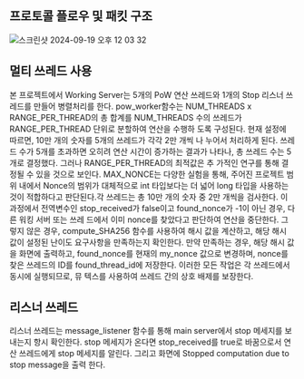 ## 프로토콜 플로우 및 패킷 구조

![스크린샷 2024-09-19 오후 12 03 32](https://github.com/user-attachments/assets/bfa4465e-6463-4ba5-a7c7-e4836730fa6b)

## 멀티 쓰레드 사용

본 프로젝트에서 Working Server는 5개의 PoW 연산 쓰레드와 1개의 Stop 리스너 쓰레드를 만들어 병렬처리를 한다.
pow_worker함수는 NUM_THREADS x RANGE_PER_THREAD의 총 합계를 NUM_THREADS 수의 쓰레드가 RANGE_PER_THREAD 단위로 분할하여 연산을 수행하 도록 구성된다. 현재 설정에 따르면, 10만 개의 숫자를 5개의 쓰레드가 각각 2만 개씩 나 누어서 처리하게 된다. 쓰레드 수가 5개를 초과하면 오히려 연산 시간이 증가하는 결과가 나타나, 총 쓰레드 수는 5개로 결정했다. 그러나 RANGE_PER_THREAD의 최적값은 추 가적인 연구를 통해 결정될 수 있을 것으로 보인다. MAX_NONCE는 다양한 실험을 통해, 주어진 프로젝트 범위 내에서 Nonce의 범위가 대체적으로 int 타입보다는 더 넓어 long 타입을 사용하는 것이 적합하다고 판단된다.각 쓰레드는 총 10만 개의 숫자 중 2만 개씩을 검사한다. 이 과정에서 전역변수인 stop_received가 false이고 found_nonce가 -1이 아닌 경우, 다른 워킹 서버 또는 쓰레 드에서 이미 nonce를 찾았다고 판단하여 연산을 중단한다. 그렇지 않은 경우, compute_SHA256 함수를 사용하여 해시 값을 계산하고, 해당 해시 값이 설정된 난이도 요구사항을 만족하는지 확인한다. 만약 만족하는 경우, 해당 해시 값을 화면에 출력하고, found_nonce를 현재의 my_nonce 값으로 변경하며, nonce를 찾은 쓰레드의 ID를 found_thread_id에 저장한다. 이러한 모든 작업은 각 쓰레드에서 동시에 실행되므로, 뮤 텍스를 사용하여 쓰레드 간의 상호 배제를 보장한다.

## 리스너 쓰레드

리스너 쓰레드는 message_listener 함수를 통해 main server에서 stop 메세지를 보내는지 항시 확인한다. stop 메세지가 온다면 stop_received를 true로 바꿈으로서 연산 쓰레드에게 stop 메세지를 알린다. 그리고 화면에 Stopped computation due to stop message을 출력 한다.
